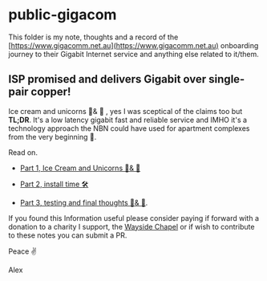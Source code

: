 # public-gigacom
This folder is my note, thoughts and a record of the [https://www.gigacomm.net.au](https://www.gigacomm.net.au) onboarding journey to their Gigabit Internet service and anything else related to it/them.

## ISP promised and delivers Gigabit over single-pair copper!

Ice cream and unicorns 🍦& 🦄 , yes I was sceptical of the claims too but **TL;DR**. It's a low latency gigabit fast and reliable service and IMHO it's a technology approach the NBN could have used for apartment complexes from the very beginning 🍿. 



Read on. 

- [Part 1, Ice Cream and Unicorns 🍦& 🦄 ](https://github.com/alexanderswift/public-gigacom/blob/main/Ice_Cream_and_Unicorns.md)

- [Part 2, install time 🛠](https://github.com/alexanderswift/public-gigacom/blob/main/install_time.md)
- [Part 3, testing and final thoughts 🧪& 🤔](https://github.com/alexanderswift/public-gigacom/blob/main/testing.md).



If you found this Information useful please consider paying if forward with a donation to a charity I support, the [Wayside Chapel](https://www.waysidechapel.org.au) or if wish to contribute to these notes you can submit a PR. 



Peace ✌️ 



Alex 

### 

